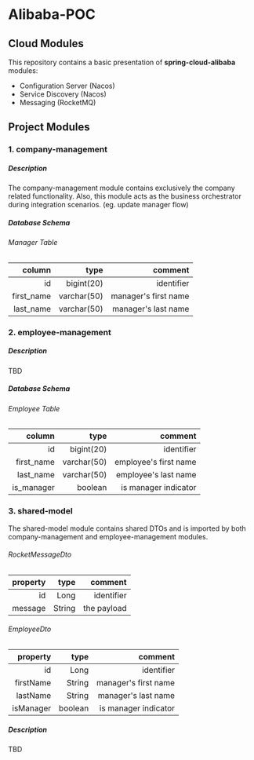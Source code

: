 # Alibaba-POC
## Cloud Modules
This repository contains a basic presentation of **spring-cloud-alibaba** modules:
- Configuration Server (Nacos)
- Service Discovery (Nacos)
- Messaging (RocketMQ)
## Project Modules
### 1. company-management
##### Description
The company-management module contains exclusively the company related functionality. Also, this module acts as the business orchestrator during integration
scenarios. (eg. update manager flow)
##### Database Schema
###### Manager Table
|  column  |  type  |  comment  |
|---------:|-------:|----------:|
|id|bigint(20)|identifier|
|first_name|varchar(50)|manager's first name|
|last_name|varchar(50)|manager's last name|
### 2. employee-management
##### Description
TBD
##### Database Schema
###### Employee Table
|  column  |  type  |  comment  |
|---------:|-------:|----------:|
|id|bigint(20)|identifier|
|first_name|varchar(50)|employee's first name|
|last_name|varchar(50)|employee's last name|
|is_manager|boolean|is manager indicator|
### 3. shared-model
The shared-model module contains shared DTOs and is imported by both company-management and employee-management modules.
###### RocketMessageDto
|  property  |  type  |  comment  |
|---------:|-------:|----------:|
|id|Long|identifier|
|message|String|the payload|
###### EmployeeDto
|  property  |  type  |  comment  |
|---------:|-------:|----------:|
|id|Long|identifier|
|firstName|String|manager's first name|
|lastName|String|manager's last name|
|isManager|boolean|is manager indicator|
##### Description
TBD
